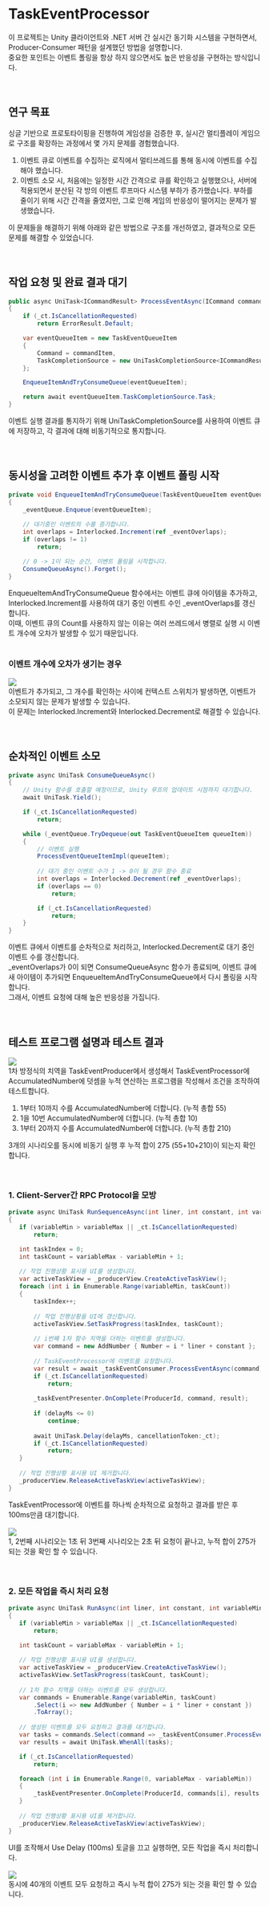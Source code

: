 # TaskEventProcessor
이 프로젝트는 Unity 클라이언트와 .NET 서버 간 실시간 동기화 시스템을 구현하면서, Producer-Consumer 패턴을 설계했던 방법을 설명합니다.<br>
중요한 포인트는 이벤트 폴링을 항상 하지 않으면서도 높은 반응성을 구현하는 방식입니다.<br>
<br><br>
## 연구 목표
싱글 기반으로 프로토타이핑을 진행하여 게임성을 검증한 후, 실시간 멀티플레이 게임으로 구조를 확장하는 과정에서 몇 가지 문제를 경험했습니다.

1. 이벤트 큐로 이벤트를 수집하는 로직에서 멀티쓰레드를 통해 동시에 이벤트를 수집해야 했습니다.
2. 이벤트 소모 시, 처음에는 일정한 시간 간격으로 큐를 확인하고 실행했으나, 서버에 적용되면서 분산된 각 방의 이벤트 루프마다 시스템 부하가 증가했습니다. 부하를 줄이기 위해 시간 간격을 줄였지만, 그로 인해 게임의 반응성이 떨어지는 문제가 발생했습니다.
   
이 문제들을 해결하기 위해 아래와 같은 방법으로 구조를 개선하였고, 결과적으로 모든 문제를 해결할 수 있었습니다.<br>
<br><br>

## 작업 요청 및 완료 결과 대기
```csharp
public async UniTask<ICommandResult> ProcessEventAsync(ICommand commandItem)
{
    if (_ct.IsCancellationRequested)
        return ErrorResult.Default;

    var eventQueueItem = new TaskEventQueueItem
    {
        Command = commandItem,
        TaskCompletionSource = new UniTaskCompletionSource<ICommandResult>()
    };

    EnqueueItemAndTryConsumeQueue(eventQueueItem);

    return await eventQueueItem.TaskCompletionSource.Task;
}
```
이벤트 실행 결과를 통지하기 위해 UniTaskCompletionSource를 사용하여 이벤트 큐에 저장하고, 각 결과에 대해 비동기적으로 통지합니다.<br>
<br><br>

## 동시성을 고려한 이벤트 추가 후 이벤트 폴링 시작
```csharp
private void EnqueueItemAndTryConsumeQueue(TaskEventQueueItem eventQueueItem)
{
    _eventQueue.Enqueue(eventQueueItem);
    
    // 대기중인 이벤트의 수를 증가합니다.
    int overlaps = Interlocked.Increment(ref _eventOverlaps);
    if (overlaps != 1)
        return;

    // 0 -> 1이 되는 순간, 이벤트 폴링을 시작합니다.
    ConsumeQueueAsync().Forget();
}
```
EnqueueItemAndTryConsumeQueue 함수에서는 이벤트 큐에 아이템을 추가하고, Interlocked.Increment를 사용하여 대기 중인 이벤트 수인 _eventOverlaps를 갱신합니다.<br>
이때, 이벤트 큐의 Count를 사용하지 않는 이유는 여러 쓰레드에서 병렬로 실행 시 이벤트 개수에 오차가 발생할 수 있기 때문입니다.<br>
<br>
### 이벤트 개수에 오차가 생기는 경우<br>
<img src="https://raw.githubusercontent.com/haiun/TaskEventProc/refs/heads/main/ReadMeImage/queue_insert_count.png"/><br>
이벤트가 추가되고, 그 개수를 확인하는 사이에 컨텍스트 스위치가 발생하면, 이벤트가 소모되지 않는 문제가 발생할 수 있습니다.<br>
이 문제는 Interlocked.Increment와 Interlocked.Decrement로 해결할 수 있습니다.<br>
<br><br>

## 순차적인 이벤트 소모
```csharp
private async UniTask ConsumeQueueAsync()
{
    // Unity 함수를 호출할 예정이므로, Unity 루프의 업데이트 시점까지 대기합니다.
    await UniTask.Yield();

    if (_ct.IsCancellationRequested)
        return;

    while (_eventQueue.TryDequeue(out TaskEventQueueItem queueItem))
    {
        // 이벤트 실행
        ProcessEventQueueItemImpl(queueItem);
   
        // 대기 중인 이벤트 수가 1 -> 0이 될 경우 함수 종료
        int overlaps = Interlocked.Decrement(ref _eventOverlaps);
        if (overlaps == 0)
            return;

        if (_ct.IsCancellationRequested)
            return; 
    }
}
```
이벤트 큐에서 이벤트를 순차적으로 처리하고, Interlocked.Decrement로 대기 중인 이벤트 수를 갱신합니다.<br>
_eventOverlaps가 0이 되면 ConsumeQueueAsync 함수가 종료되며, 이벤트 큐에 새 아이템이 추가되면 EnqueueItemAndTryConsumeQueue에서 다시 폴링을 시작합니다.<br>
그래서, 이벤트 요청에 대해 높은 반응성을 가집니다.<br>
<br><br>
## 테스트 프로그램 설명과 테스트 결과
<img src="https://github.com/haiun/TaskEventProc/blob/main/ReadMeImage/Ex0.png"/><br>
1차 방정식의 치역을 TaskEventProducer에서 생성해서 TaskEventProcessor에 AccumulatedNumber에 덧셈을 누적 연산하는 프로그램을 작성해서 조건을 조작하여 테스트합니다.<br>
1. 1부터 10까지 수를 AccumulatedNumber에 더합니다. (누적 총합 55)<br>
2. 1을 10번 AccumulatedNumber에 더합니다. (누적 총합 10)<br>
3. 1부터 20까지 수를 AccumulatedNumber에 더합니다. (누적 총합 210)<br>

3개의 시나리오를 동시에 비동기 실행 후 누적 합이 275 (55+10+210)이 되는지 확인합니다.<br>
<br><br>

### 1. Client-Server간 RPC Protocol을 모방<br>

```csharp
private async UniTask RunSequenceAsync(int liner, int constant, int variableMin, int variableMax, int delayMs)
{
   if (variableMin > variableMax || _ct.IsCancellationRequested)
       return;

   int taskIndex = 0;
   int taskCount = variableMax - variableMin + 1;
   
   // 작업 진행상황 표시용 UI를 생성합니다.
   var activeTaskView = _producerView.CreateActiveTaskView();
   foreach (int i in Enumerable.Range(variableMin, taskCount))
   {
       taskIndex++;
       
       // 작업 진행상황을 UI에 갱신합니다.
       activeTaskView.SetTaskProgress(taskIndex, taskCount);
       
       // i번째 1차 함수 치역을 더하는 이벤트를 생성합니다.
       var command = new AddNumber { Number = i * liner + constant };
       
       // TaskEventProcessor에 이벤트를 요청합니다.
       var result = await _taskEventConsumer.ProcessEventAsync(command);
       if (_ct.IsCancellationRequested)
           return;
       
       _taskEventPresenter.OnComplete(ProducerId, command, result);
   
       if (delayMs <= 0)
           continue;
       
       await UniTask.Delay(delayMs, cancellationToken:_ct);
       if (_ct.IsCancellationRequested)
           return;
   }
   
   // 작업 진행상황 표시용 UI 제거합니다.
   _producerView.ReleaseActiveTaskView(activeTaskView);
}
```
TaskEventProcessor에 이벤트를 하나씩 순차적으로 요청하고 결과를 받은 후 100ms만큼 대기합니다.<br>
<br>
<img src="https://github.com/haiun/TaskEventProc/blob/main/ReadMeImage/Ex1.gif"/><br>
1, 2번째 시나리오는 1초 뒤 3번째 시나리오는 2초 뒤 요청이 끝나고, 누적 합이 275가 되는 것을 확인 할 수 있습니다.<br>
<br><br>

### 2. 모든 작업을 즉시 처리 요청<br>

```csharp
private async UniTask RunAsync(int liner, int constant, int variableMin, int variableMax)
{
   if (variableMin > variableMax || _ct.IsCancellationRequested)
       return;

   int taskCount = variableMax - variableMin + 1;
   
   // 작업 진행상황 표시용 UI를 생성합니다.
   var activeTaskView = _producerView.CreateActiveTaskView();
   activeTaskView.SetTaskProgress(taskCount, taskCount);
   
   // 1차 함수 치역을 더하는 이벤트를 모두 생성합니다.
   var commands = Enumerable.Range(variableMin, taskCount)
       .Select(i => new AddNumber { Number = i * liner + constant })
       .ToArray();
   
   // 생성된 이벤트를 모두 요청하고 결과를 대기합니다.
   var tasks = commands.Select(command => _taskEventConsumer.ProcessEventAsync(command)).ToArray();
   var results = await UniTask.WhenAll(tasks);

   if (_ct.IsCancellationRequested)
       return;

   foreach (int i in Enumerable.Range(0, variableMax - variableMin))
   {
       _taskEventPresenter.OnComplete(ProducerId, commands[i], results[i]);
   }
   
   // 작업 진행상황 표시용 UI를 제거합니다.
   _producerView.ReleaseActiveTaskView(activeTaskView);
}
```
UI를 조작해서 Use Delay (100ms) 토글을 끄고 실행하면, 모든 작업을 즉시 처리합니다.<br>
<br>
<img src="https://github.com/haiun/TaskEventProc/blob/main/ReadMeImage/Ex2.gif"/><br>
동시에 40개의 이벤트 모두 요청하고 즉시 누적 합이 275가 되는 것을 확인 할 수 있습니다.<br>
